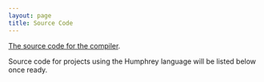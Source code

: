 ```yaml
---
layout: page
title: Source Code
---
```


[The source code for the compiler](https://github.com/SavourySnaX/Humphrey).

Source code for projects using the Humphrey language will be listed below once ready.